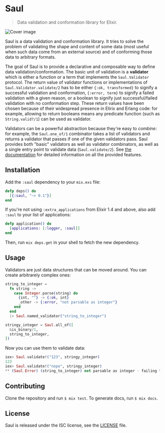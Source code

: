 # Saul

> Data validation and conformation library for Elixir.

![Cover image](http://i.imgur.com/9DXjXjA.jpg)

Saul is a data validation and conformation library. It tries to solve the problem of validating the shape and content of some data (most useful when such data come from an external source) and of conforming those data to arbitrary formats.

The goal of Saul is to provide a declarative and composable way to define data validation/conformation. The basic unit of validation is a **validator** which is either a function or a term that implements the `Saul.Validator` protocol. The return value of validator functions or implementations of `Saul.Validator.validate/2` has to be either `{:ok, transformed}` to signify a successful validation and conformation, `{:error, term}` to signify a failed validation with a given reason, or a boolean to signify just successful/failed validation with no conformation step. These return values have been chosen because of their widespread presence in Elirix and Erlang code: for example, allowing to return booleans means any predicate function (such as `String.valid?/1`) can be used as validator.

Validators can be a powerful abstraction because they're easy to *combine*: for example, the `Saul.one_of/1` combinator takes a list of validators and returns a validator that passes if one of the given validators pass. Saul provides both "basic" validators as well as validator combinators, as well as a single entry point to validate data (`Saul.validate/2`). See [the documentation][documentation] for detailed information on all the provided features.

## Installation

Add the `:saul` dependency to your `mix.exs` file:

```elixir
defp deps() do
  [{:saul, "~> 0.1"}]
end
```

If you're not using `:extra_applications` from Elixir 1.4 and above, also add `:saul` to your list of applications:

```elixir
defp application() do
  [applications: [:logger, :saul]]
end
```

Then, run `mix deps.get` in your shell to fetch the new dependency.

## Usage

Validators are just data structures that can be moved around. You can create arbitrarely complex ones:

```elixir
string_to_integer =
  fn string ->
    case Integer.parse(string) do
      {int, ""} -> {:ok, int}
      _other -> {:error, "not parsable as integer"}
    end
  end
  |> Saul.named_validator("string_to_integer")

stringy_integer = Saul.all_of([
  &is_binary/1,
  string_to_integer,
])
```

Now you can use them to validate data:

```elixir
iex> Saul.validate!("123", stringy_integer)
123
iex> Saul.validate!("nope", stringy_integer)
** (Saul.Error) (string_to_integer) not parsable as integer - failing term: "nope"
```

## Contributing

Clone the repository and run `$ mix test`. To generate docs, run `$ mix docs`.

## License

Saul is released under the ISC license, see the [LICENSE](LICENSE) file.


[documentation]: https://hexdocs.pm/saul

